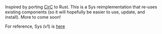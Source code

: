 
Inspired by porting [CirC](https://github.com/circify/circ/) to Rust.
This is a Sys reimplementation that re-uses existing components (so it will hopefully be easier to use, update, and install).
More to come soon!

For reference, Sys (v1) is [here](https://github.com/plsyssec/sys)